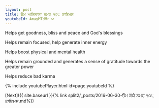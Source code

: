 ```yaml
---
layout: post
title: ਓਮ ਅਨਿਲਾਯਾ ਨਮਹ ੧੦੮ ਟਾਇਮਸ
youtubeId: AmayMTdMr_w
---
```

 
 
Helps get goodness, bliss and peace and God's blessings
 
Helps remain focused, help generate inner energy 
 
Helps boost physical and mental health 
 
Helps remain grounded and generates a sense of gratitude towards the greater power 
 
Helps reduce bad karma
 
 
 
 


{% include youtubePlayer.html id=page.youtubeId %}
 
[Next]({{ site.baseurl }}{% link  split2/_posts/2016-06-30-ਓਮ ਕੱਯੇ ਨਮਹ ੧੦੮ ਟਾਇਮਸ.md%})
 
